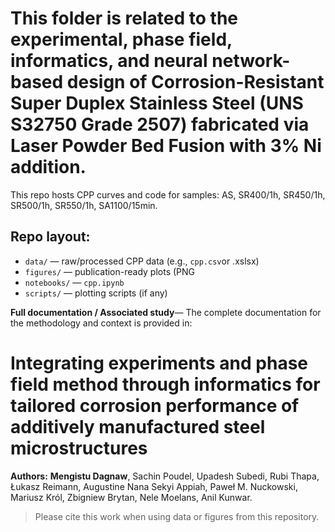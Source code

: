 # This folder is related to the experimental, phase field, informatics, and neural network-based design of Corrosion-Resistant Super Duplex Stainless Steel (UNS S32750 Grade 2507) fabricated via Laser Powder Bed Fusion with 3% Ni addition. 

This repo hosts CPP curves and code for samples: AS, SR400/1h, SR450/1h, SR500/1h, SR550/1h, SA1100/15min.

## Repo layout:
- `data/` — raw/processed CPP data (e.g., `cpp.csv`or .xslsx)
- `figures/` — publication-ready plots (PNG
- `notebooks/` — `cpp.ipynb`
- `scripts/` — plotting scripts (if any)


**Full documentation / Associated study**— The complete documentation for the methodology and context is provided in:

<h1>
  <a href="https://chemrxiv.org/engage/chemrxiv/article-details/68dafe593e708a7649d4cd0f" style="text-decoration:none; color:inherit;">
    Integrating experiments and phase field method through informatics for tailored corrosion performance of additively manufactured steel microstructures
  </a>
</h1>

**Authors:** **<a href="https://www.linkedin.com/in/mengistu-dagnaw-21a472145/" style="text-decoration:none; color:inherit;">Mengistu Dagnaw</a>**, Sachin Poudel, Upadesh Subedi, Rubi Thapa, Łukasz Reimann, Augustine Nana Sekyi Appiah, Paweł M. Nuckowski, Mariusz Król, Zbigniew Brytan, Nele Moelans, Anil Kunwar.


> Please cite this work when using data or figures from this repository.    
 
